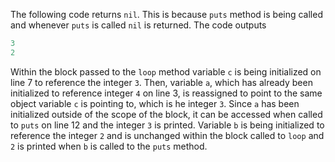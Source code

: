 The following code returns ``nil``. This is because ``puts`` method is being called and whenever ``puts`` is called ``nil`` is returned. The code outputs

```ruby
3
2
```

Within the block passed to the ``loop`` method variable ``c`` is being initialized on line 7 to reference the integer ``3``. Then, variable ``a``, which has already been initialized to reference integer ``4`` on line 3, is reassigned to point to the same object variable ``c`` is pointing to, which is he integer ``3``. Since ``a`` has been initialized outside of the scope of the block, it can be accessed when called to ``puts`` on line 12 and the integer ``3`` is printed. Variable ``b`` is being initialized to reference the integer ``2`` and is unchanged within the block called to ``loop`` and ``2`` is printed when ``b`` is called to the ``puts`` method. 